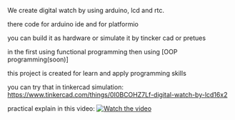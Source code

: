 We create digital watch by using arduino, lcd and rtc.

there code for arduino ide and for platformio


you can build it as hardware or simulate it by tincker cad or pretues 

in the first using functional programming then using [OOP programming(soon)] 

this project is created for learn and apply programming skills



you can try that in tinkercad simulation: https://www.tinkercad.com/things/0I0BCOHZ7Lf-digital-watch-by-lcd16x2




practical explain in this video:
[![Watch the video](https://img.youtube.com/vi/lOAVRUHE9jg/0.jpg)](https://www.youtube.com/watch?v=lOAVRUHE9jg&t)


